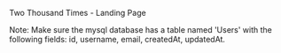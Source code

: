 Two Thousand Times - Landing Page


Note: Make sure the mysql database has a table named 'Users' with the following fields: id, username, email, createdAt, updatedAt.